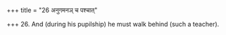 +++
title = "26 अनुगमनञ् च पश्चात्"

+++
26. And (during his pupilship) he must walk behind (such a teacher).
